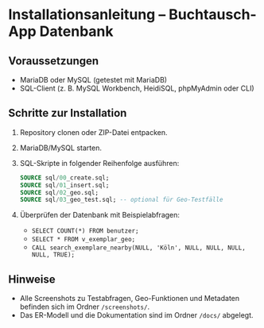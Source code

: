 # Installationsanleitung – Buchtausch-App Datenbank

## Voraussetzungen
- MariaDB oder MySQL (getestet mit MariaDB)
- SQL-Client (z. B. MySQL Workbench, HeidiSQL, phpMyAdmin oder CLI)

## Schritte zur Installation
1. Repository clonen oder ZIP-Datei entpacken.
2. MariaDB/MySQL starten.
3. SQL-Skripte in folgender Reihenfolge ausführen:

   ```sql
   SOURCE sql/00_create.sql;
   SOURCE sql/01_insert.sql;
   SOURCE sql/02_geo.sql;
   SOURCE sql/03_geo_test.sql; -- optional für Geo-Testfälle
   ```

4. Überprüfen der Datenbank mit Beispielabfragen:
   - `SELECT COUNT(*) FROM benutzer;`
   - `SELECT * FROM v_exemplar_geo;`
   - `CALL search_exemplare_nearby(NULL, 'Köln', NULL, NULL, NULL, NULL, TRUE);`

## Hinweise
- Alle Screenshots zu Testabfragen, Geo-Funktionen und Metadaten befinden sich im Ordner `/screenshots/`.
- Das ER-Modell und die Dokumentation sind im Ordner `/docs/` abgelegt.
